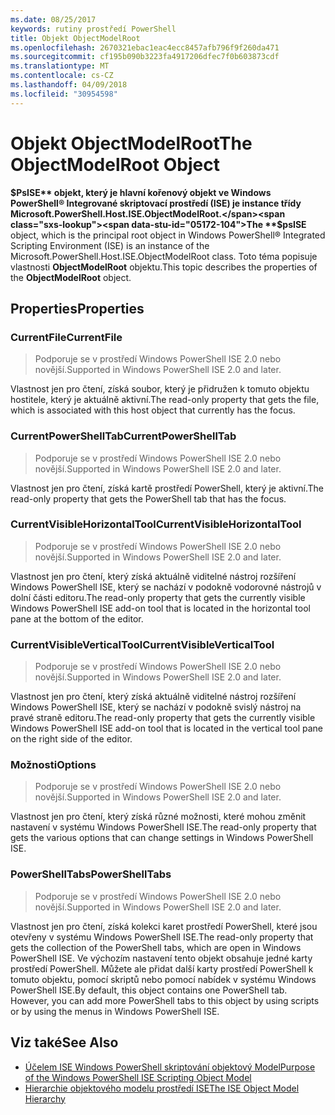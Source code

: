 ```yaml
---
ms.date: 08/25/2017
keywords: rutiny prostředí PowerShell
title: Objekt ObjectModelRoot
ms.openlocfilehash: 2670321ebac1eac4ecc8457afb796f9f260da471
ms.sourcegitcommit: cf195b090b3223fa4917206dfec7f0b603873cdf
ms.translationtype: MT
ms.contentlocale: cs-CZ
ms.lasthandoff: 04/09/2018
ms.locfileid: "30954598"
---
```

# <a name="the-objectmodelroot-object"></a><span data-ttu-id="05172-103">Objekt ObjectModelRoot</span><span class="sxs-lookup"><span data-stu-id="05172-103">The ObjectModelRoot Object</span></span>

<span data-ttu-id="05172-104">**$PsISE** objekt, který je hlavní kořenový objekt ve Windows PowerShell® Integrované skriptovací prostředí (ISE) je instance třídy Microsoft.PowerShell.Host.ISE.ObjectModelRoot.</span><span class="sxs-lookup"><span data-stu-id="05172-104">The **$psISE** object, which is the principal root object in Windows PowerShell® Integrated Scripting Environment (ISE) is an instance of the Microsoft.PowerShell.Host.ISE.ObjectModelRoot class.</span></span>
<span data-ttu-id="05172-105">Toto téma popisuje vlastnosti **ObjectModelRoot** objektu.</span><span class="sxs-lookup"><span data-stu-id="05172-105">This topic describes the properties of the **ObjectModelRoot** object.</span></span>

## <a name="properties"></a><span data-ttu-id="05172-106">Properties</span><span class="sxs-lookup"><span data-stu-id="05172-106">Properties</span></span>

### <a name="currentfile"></a><span data-ttu-id="05172-107">CurrentFile</span><span class="sxs-lookup"><span data-stu-id="05172-107">CurrentFile</span></span>

> <span data-ttu-id="05172-108">Podporuje se v prostředí Windows PowerShell ISE 2.0 nebo novější.</span><span class="sxs-lookup"><span data-stu-id="05172-108">Supported in Windows PowerShell ISE 2.0 and later.</span></span>

<span data-ttu-id="05172-109">Vlastnost jen pro čtení, získá soubor, který je přidružen k tomuto objektu hostitele, který je aktuálně aktivní.</span><span class="sxs-lookup"><span data-stu-id="05172-109">The read-only property that gets the file, which is associated with this host object that currently has the focus.</span></span>

### <a name="currentpowershelltab"></a><span data-ttu-id="05172-110">CurrentPowerShellTab</span><span class="sxs-lookup"><span data-stu-id="05172-110">CurrentPowerShellTab</span></span>

> <span data-ttu-id="05172-111">Podporuje se v prostředí Windows PowerShell ISE 2.0 nebo novější.</span><span class="sxs-lookup"><span data-stu-id="05172-111">Supported in Windows PowerShell ISE 2.0 and later.</span></span>

<span data-ttu-id="05172-112">Vlastnost jen pro čtení, získá kartě prostředí PowerShell, který je aktivní.</span><span class="sxs-lookup"><span data-stu-id="05172-112">The read-only property that gets the PowerShell tab that has the focus.</span></span>

### <a name="currentvisiblehorizontaltool"></a><span data-ttu-id="05172-113">CurrentVisibleHorizontalTool</span><span class="sxs-lookup"><span data-stu-id="05172-113">CurrentVisibleHorizontalTool</span></span>

> <span data-ttu-id="05172-114">Podporuje se v prostředí Windows PowerShell ISE 2.0 nebo novější.</span><span class="sxs-lookup"><span data-stu-id="05172-114">Supported in Windows PowerShell ISE 2.0 and later.</span></span>

<span data-ttu-id="05172-115">Vlastnost jen pro čtení, který získá aktuálně viditelné nástroj rozšíření Windows PowerShell ISE, který se nachází v podokně vodorovné nástrojů v dolní části editoru.</span><span class="sxs-lookup"><span data-stu-id="05172-115">The read-only property that gets the currently visible Windows PowerShell ISE add-on tool that is located in the horizontal tool pane at the bottom of the editor.</span></span>

### <a name="currentvisibleverticaltool"></a><span data-ttu-id="05172-116">CurrentVisibleVerticalTool</span><span class="sxs-lookup"><span data-stu-id="05172-116">CurrentVisibleVerticalTool</span></span>

> <span data-ttu-id="05172-117">Podporuje se v prostředí Windows PowerShell ISE 2.0 nebo novější.</span><span class="sxs-lookup"><span data-stu-id="05172-117">Supported in Windows PowerShell ISE 2.0 and later.</span></span>

<span data-ttu-id="05172-118">Vlastnost jen pro čtení, který získá aktuálně viditelné nástroj rozšíření Windows PowerShell ISE, který se nachází v podokně svislý nástroj na pravé straně editoru.</span><span class="sxs-lookup"><span data-stu-id="05172-118">The read-only property that gets the currently visible Windows PowerShell ISE add-on tool that is located in the vertical tool pane on the right side of the editor.</span></span>

### <a name="options"></a><span data-ttu-id="05172-119">Možnosti</span><span class="sxs-lookup"><span data-stu-id="05172-119">Options</span></span>

> <span data-ttu-id="05172-120">Podporuje se v prostředí Windows PowerShell ISE 2.0 nebo novější.</span><span class="sxs-lookup"><span data-stu-id="05172-120">Supported in Windows PowerShell ISE 2.0 and later.</span></span>

<span data-ttu-id="05172-121">Vlastnost jen pro čtení, který získá různé možnosti, které mohou změnit nastavení v systému Windows PowerShell ISE.</span><span class="sxs-lookup"><span data-stu-id="05172-121">The read-only property that gets the various options that can change settings in Windows PowerShell ISE.</span></span>

### <a name="powershelltabs"></a><span data-ttu-id="05172-122">PowerShellTabs</span><span class="sxs-lookup"><span data-stu-id="05172-122">PowerShellTabs</span></span>

> <span data-ttu-id="05172-123">Podporuje se v prostředí Windows PowerShell ISE 2.0 nebo novější.</span><span class="sxs-lookup"><span data-stu-id="05172-123">Supported in Windows PowerShell ISE 2.0 and later.</span></span>

<span data-ttu-id="05172-124">Vlastnost jen pro čtení, získá kolekci karet prostředí PowerShell, které jsou otevřeny v systému Windows PowerShell ISE.</span><span class="sxs-lookup"><span data-stu-id="05172-124">The read-only property that gets the collection of the PowerShell tabs, which are open in Windows PowerShell ISE.</span></span> <span data-ttu-id="05172-125">Ve výchozím nastavení tento objekt obsahuje jedné karty prostředí PowerShell. Můžete ale přidat další karty prostředí PowerShell k tomuto objektu, pomocí skriptů nebo pomocí nabídek v systému Windows PowerShell ISE.</span><span class="sxs-lookup"><span data-stu-id="05172-125">By default, this object contains one PowerShell tab. However, you can add more PowerShell tabs to this object by using scripts or by using the menus in Windows PowerShell ISE.</span></span>

## <a name="see-also"></a><span data-ttu-id="05172-126">Viz také</span><span class="sxs-lookup"><span data-stu-id="05172-126">See Also</span></span>

- [<span data-ttu-id="05172-127">Účelem ISE Windows PowerShell skriptování objektový Model</span><span class="sxs-lookup"><span data-stu-id="05172-127">Purpose of the Windows PowerShell ISE Scripting Object Model</span></span>](Purpose-of-the-Windows-PowerShell-ISE-Scripting-Object-Model.md)
- [<span data-ttu-id="05172-128">Hierarchie objektového modelu prostředí ISE</span><span class="sxs-lookup"><span data-stu-id="05172-128">The ISE Object Model Hierarchy</span></span>](The-ISE-Object-Model-Hierarchy.md)